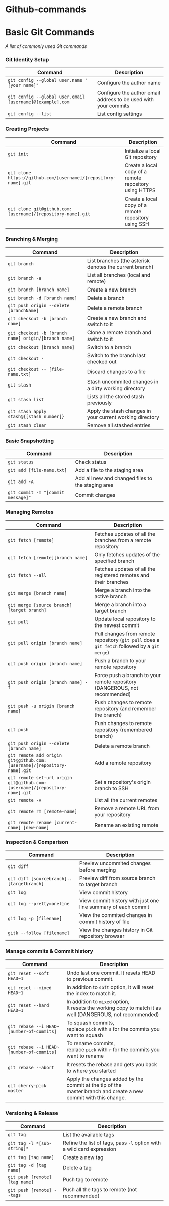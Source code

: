 # Github-commands

# Basic Git Commands

_A list of commonly used Git commands_


### Git Identity Setup

| Command | Description |
| ------- | ----------- |
| `git config --global user.name "[your name]"` | Configure the author name |
| `git config --global user.email [username]@[example].com` | Configure the author email address to be used with your commits |
| `git config --list` | List config settings |

### Creating Projects

| Command | Description |
| ------- | ----------- |
| `git init` | Initialize a local Git repository |
| `git clone https://github.com/[username]/[repository-name].git` | Create a local copy of a remote repository using HTTPS |
| `git clone git@github.com:[username]/[repository-name].git` | Create a local copy of a remote repository using SSH |

### Branching & Merging

| Command | Description |
| ------- | ----------- |
| `git branch` | List branches (the asterisk denotes the current branch) |
| `git branch -a` | List all branches (local and remote) |
| `git branch [branch name]` | Create a new branch |
| `git branch -d [branch name]` | Delete a branch |
| `git push origin --delete [branchName]` | Delete a remote branch |
| `git checkout -b [branch name]` | Create a new branch and switch to it |
| `git checkout -b [branch name] origin/[branch name]` | Clone a remote branch and switch to it |
| `git checkout [branch name]` | Switch to a branch |
| `git checkout -` | Switch to the branch last checked out |
| `git checkout -- [file-name.txt]` | Discard changes to a file |
| `git stash` | Stash uncommited changes in a dirty working directory |
| `git stash list` | Lists all the stored stash previously |
| `git stash apply stash@{[stash number]}` | Apply the stash changes in your current working directory |
| `git stash clear` | Remove all stashed entries |

### Basic Snapshotting

| Command | Description |
| ------- | ----------- |
| `git status` | Check status |
| `git add [file-name.txt]` | Add a file to the staging area |
| `git add -A` | Add all new and changed files to the staging area |
| `git commit -m "[commit message]"` | Commit changes |

### Managing Remotes

| Command | Description |
| ------- | ----------- |
| `git fetch [remote]` | Fetches updates of all the branches from a remote repository |
| `git fetch [remote][branch name]` | Only fetches updates of the specified branch |
| `git fetch --all` | Fetches updates of all the registered remotes and their branches |
| `git merge [branch name]` | Merge a branch into the active branch |
| `git merge [source branch] [target branch]` | Merge a branch into a target branch |
| `git pull` | Update local repository to the newest commit |
| `git pull origin [branch name]` | Pull changes from remote repository (`git pull` does a `git fetch` followed by a `git merge`) |
| `git push origin [branch name]` | Push a branch to your remote repository |
| `git push origin [branch name] -f` | Force push a branch to your remote repository (DANGEROUS, not recommended) |
| `git push -u origin [branch name]` | Push changes to remote repository (and remember the branch) |
| `git push` | Push changes to remote repository (remembered branch) |
| `git push origin --delete [branch name]` | Delete a remote branch |
| `git remote add origin git@github.com:[username]/[repository-name].git` | Add a remote repository |
| `git remote set-url origin git@github.com:[username]/[repository-name].git` | Set a repository's origin branch to SSH |
| `git remote -v` | List all the current remotes |
| `git remote rm [remote-name]` | Remove a remote URL from your repository |
| `git remote rename [current-name] [new-name]` | Rename an existing remote |

### Inspection & Comparison

| Command | Description |
| ------- | ----------- |
| `git diff` | Preview uncommited changes before merging |
| `git diff [sourcebranch]..[targetbranch]` | Preview diff from source branch to target branch |
| `git log` | View commit history |
| `git log --pretty=oneline` | View commit history with just one line summary of each commit |
| `git log -p [filename]` | View the commited changes in commit history of file |
| `gitk --follow [filename]` | View the changes history in Git repository browser |

### Manage commits & Commit history

| Command | Description |
| ------- | ----------- |
| `git reset --soft HEAD~1` | Undo last one commit. It resets HEAD to previous commit. |
| `git reset --mixed HEAD~1` | In addition to `soft` option, It will reset the index to match it. |
| `git reset --hard HEAD~1` | In addition to `mixed` option, <br />It resets the working copy to match it as well (DANGEROUS, not recommended) |
| `git rebase --i HEAD~[number-of-commits]` | To squash commits, <br />replace `pick` with `s` for the commits you want to squash |
| `git rebase --i HEAD~[number-of-commits]` | To rename commits, <br />replace `pick` with `r` for the commits you want to rename |
| `git rebase --abort` | It resets the rebase and gets you back to where you started |
| `git cherry-pick master` | Apply the changes added by the commit at the tip of the <br />master branch and create a new commit with this change. |

### Versioning & Release

| Command | Description |
| ------- | ----------- |
| `git tag` | List the available tags |
| `git tag -l *[sub-string]*` | Refine the list of tags, pass `-l` option with a wild card expression |
| `git tag [tag name]` | Create a new tag |
| `git tag -d [tag name]` | Delete a tag |
| `git push [remote] [tag name]` | Push tag to remote |
| `git push [remote] --tags` | Push all the tags to remote (not recommended) |

